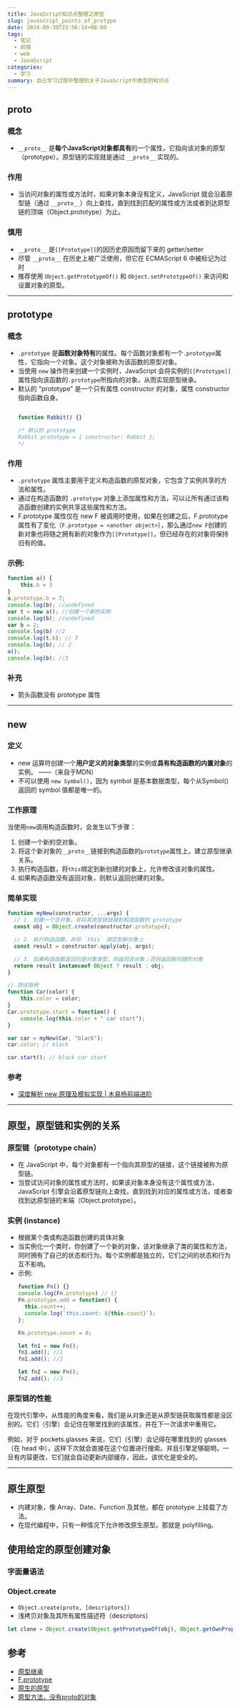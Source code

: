 ```yaml
---
title: JavaScript知识点整理之原型
slug: javascript_points_of_protype
date: 2024-09-30T22:56:14+08:00
tags:
  - 笔记
  - 前端
  - web
  - JavaScript
categories:
  - 学习
summary: 自己学习过程中整理的关于JavaScript中原型的知识点
--- 
```


## proto
### 概念
- `__proto__` 是**每个JavaScript对象都具有**的一个属性，它指向该对象的原型（prototype）。原型链的实现就是通过 `__proto__` 实现的。

### 作用
- 当访问对象的属性或方法时，如果对象本身没有定义，JavaScript 就会沿着原型链（通过 `__proto__`）向上查找，直到找到匹配的属性或方法或者到达原型链的顶端（Object.prototype）为止。

### 慎用
- `__proto__` 是`[[Prototype]]`的因历史原因而留下来的 getter/setter
- 尽管 `__proto__` 在历史上被广泛使用，但它在 ECMAScript 6 中被标记为过时
- 推荐使用 `Object.getPrototypeOf()` 和 `Object.setPrototypeOf()` 来访问和设置对象的原型。

---

## prototype
### 概念
- `.prototype` 是**函数对象特有**的属性。每个函数对象都有一个`.prototype`属性，它指向一个对象。这个对象被称为该函数的原型对象。
- 当使用 `new` 操作符来创建一个实例时，JavaScript 会将实例的`[[Prototype]]`属性指向该函数的`.prototype`所指向的对象，从而实现原型继承。
- 默认的 "prototype" 是一个只有属性 constructor 的对象，属性 constructor 指向函数自身。
  ```JavaScript
  
  function Rabbit() {}

  /* 默认的 prototype
  Rabbit.prototype = { constructor: Rabbit };
  */
  ```

### 作用
- `.prototype` 属性主要用于定义构造函数的原型对象，它包含了实例共享的方法和属性。
- 通过在构造函数的 `.prototype` 对象上添加属性和方法，可以让所有通过该构造函数创建的实例共享这些属性和方法。
- F.prototype 属性仅在 new F 被调用时使用，如果在创建之后，F.prototype 属性有了变化（`F.prototype = <another object>`），那么通过`new F`创建的新对象也将随之拥有新的对象作为`[[Prototype]]`，但已经存在的对象将保持旧有的值。

### 示例:
  ```JavaScript
  function a() {
      this.b = 3
  }
  a.prototype.b = 7;
  console.log(b); //undefined
  var t = new a(); //创建一个新的实例
  console.log(b); //undefined
  var b = 2;
  console.log(b) //2
  console.log(t.b); // 3
  console.log(b); // 2
  a();
  console.log(b); //3
  ```

### 补充
- 箭头函数没有 prototype 属性

---

## new
### 定义
- new 运算符创建一个**用户定义的对象类型**的实例或**具有构造函数的内置对象**的实例。 ——（来自于MDN）
- 不可以使用 `new Symbol()`，因为 symbol 是基本数据类型，每个从Symbol()返回的 symbol 值都是唯一的。

### 工作原理
当使用`new`调用构造函数时，会发生以下步骤：

1. 创建一个新的空对象。
2. 将这个新对象的`__proto__`链接到构造函数的`prototype`属性上，建立原型继承关系。
3. 执行构造函数，将`this`绑定到新创建的对象上，允许修改该对象的属性。
4. 如果构造函数没有返回对象，则默认返回创建的对象。

### 简单实现
  ```JavaScript
  function myNew(constructor, ...args) {
    // 1. 创建一个空对象，并将其原型链链接到构造函数的 prototype
    const obj = Object.create(constructor.prototype);

    // 2. 执行构造函数，并将 `this` 绑定到新对象上
    const result = constructor.apply(obj, args);

    // 3. 如果构造函数返回的是对象类型，则返回该对象；否则返回新创建的对象
    return result instanceof Object ? result : obj;
  }

  // 测试用例
  function Car(color) {
      this.color = color;
  }
  Car.prototype.start = function() {
      console.log(this.color + " car start");
  }

  var car = myNew(Car, "black");
  car.color; // black
  
  car.start(); // black car start
  ```

### 参考
- [深度解析 new 原理及模拟实现 | 木易杨前端进阶](https://muyiy.cn/blog/3/3.5.html)

---

## 原型，原型链和实例的关系
### 原型链（prototype chain）
- 在 JavaScript 中，每个对象都有一个指向其原型的链接，这个链接被称为原型链。
- 当尝试访问对象的属性或方法时，如果该对象本身没有这个属性或方法，JavaScript 引擎会沿着原型链向上查找，直到找到对应的属性或方法，或者查找到达原型链的末端（Object.prototype）。

### 实例 (instance)
- 根据某个类或构造函数创建的具体对象
- 当实例化一个类时，你创建了一个新的对象，该对象继承了类的属性和方法，同时拥有了自己的状态和行为。每个实例都是独立的，它们之间的状态和行为互不影响。
- 示例:
  ```JavaScript
  function Fn() {}
  console.log(Fn.prototype) // {}
  Fn.prototype.add = function() {
    this.count++;
    console.log(`this.count: ${this.count}`);
  };

  Fn.prototype.count = 0;

  let fn1 = new Fn();
  fn1.add(); //1
  fn1.add(); //2

  let fn2 = new Fn();
  fn2.add(); //3
  ```

### 原型链的性能
在现代引擎中，从性能的角度来看，我们是从对象还是从原型链获取属性都是没区别的。它们（引擎）会记住在哪里找到的该属性，并在下一次请求中重用它。

例如，对于 pockets.glasses 来说，它们（引擎）会记得在哪里找到的 glasses（在 head 中），这样下次就会直接在这个位置进行搜索。并且引擎足够聪明，一旦有内容更改，它们就会自动更新内部缓存，因此，该优化是安全的。

---

## 原生原型 
- 内建对象，像 Array、Date、Function 及其他，都在 prototype 上挂载了方法。
- 在现代编程中，只有一种情况下允许修改原生原型。那就是 polyfilling。

## 使用给定的原型创建对象
### 字面量语法

### Object.create
- `Object.create(proto, [descriptors])`
- 浅拷贝对象及其所有属性描述符（descriptors）
```JavaScript
let clone = Object.create(Object.getPrototypeOf(obj), Object.getOwnPropertyDescriptors(obj));
```

## 参考
- [原型继承](https://zh.javascript.info/prototype-inheritance )
- [F.prototype](https://zh.javascript.info/function-prototype )
- [原生的原型](https://zh.javascript.info/native-prototypes )
- [原型方法，没有proto的对象](https://zh.javascript.info/prototype-methods )